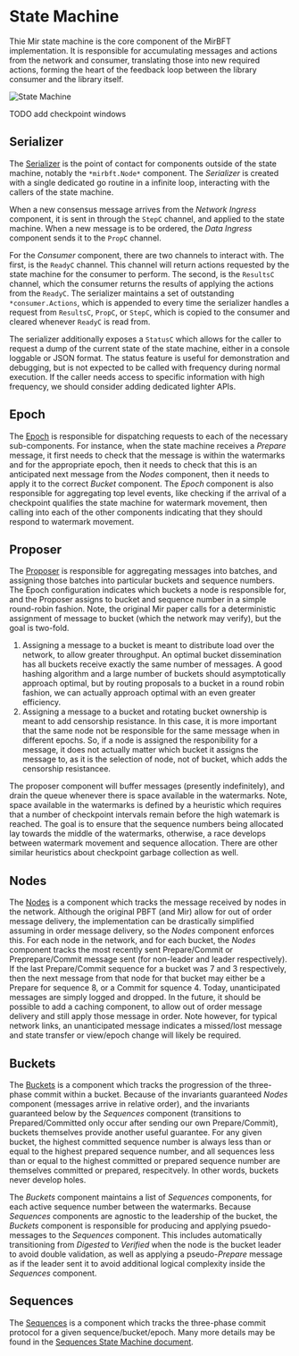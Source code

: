 # State Machine

Thie Mir state machine is the core component of the MirBFT implementation.  It is responsible for accumulating messages and actions from the network and consumer, translating those into new required actions, forming the heart of the feedback loop between the library consumer and the library itself.

![State Machine](http://yuml.me/diagram/plain/activity/(Serializer)->(Epoch),(Epoch)->(Nodes)->(NextMsgs),(Epoch)->(Buckets)->(Sequences),(Epoch)->(Proposer))

TODO add checkpoint windows

## Serializer

The [Serializer](../serializer.go) is the point of contact for components outside of the state machine, notably the `*mirbft.Node*` component.  The *Serializer* is created with a single dedicated go routine in a infinite loop, interacting with the callers of the state machine.

When a new consensus message arrives from the *Network Ingress* component, it is sent in through the `StepC` channel, and applied to the state machine.  When a new message is to be ordered, the *Data Ingress* component sends it to the `PropC` channel.

For the *Consumer* component, there are two channels to interact with.  The first, is the `ReadyC` channel.  This channel will return actions requested by the state machine for the consumer to perform.  The second, is the `ResultsC` channel, which the consumer returns the results of applying the actions from the `ReadyC`.  The serializer maintains a set of outstanding `*consumer.Actions`, which is appended to every time the serializer handles a request from `ResultsC`, `PropC`, or `StepC`, which is copied to the consumer and cleared whenever `ReadyC` is read from.

The serializer additionally exposes a `StatusC` which allows for the caller to request a dump of the current state of the state machine, either in a console loggable or JSON format.  The status feature is useful for demonstration and debugging, but is not expected to be called with frequency during normal execution.  If the caller needs access to specific information with high frequency, we should consider adding dedicated lighter APIs.

## Epoch

The [Epoch](../epoch.go) is responsible for dispatching requests to each of the necessary sub-components.  For instance, when the state machine receives a _Prepare_ message, it first needs to check that the message is within the watermarks and for the appropriate epoch, then it needs to check that this is an anticipated next message from the *Nodes* component, then it needs to apply it to the correct *Bucket* component.  The *Epoch* component is also responsible for aggregating top level events, like checking if the arrival of a checkpoint qualifies the state machine for watermark movement, then calling into each of the other components indicating that they should respond to watermark movement.

## Proposer

The [Proposer](../proposer.go) is responsible for aggregating messages into batches, and assigning those batches into particular buckets and sequence numbers.  The Epoch configuration indicates which buckets a node is responsible for, and the Proposer assigns to bucket and sequence number in a simple round-robin fashion.  Note, the original Mir paper calls for a deterministic assignment of message to bucket (which the network may verify), but the goal is two-fold.

1. Assigning a message to a bucket is meant to distribute load over the network, to allow greater throughput.  An optimal bucket dissemination has all buckets receive exactly the same number of messages.  A good hashing algorithm and a large number of buckets should asymptotically approach optimal, but by routing proposals to a bucket in a round robin fashion, we can actually approach optimal with an even greater efficiency.
2. Assigning a message to a bucket and rotating bucket ownership is meant to add censorship resistance.  In this case, it is more important that the same node not be responsible for the same message when in different epochs.  So, if a node is assigned the responibility for a message, it does not actually matter which bucket it assigns the message to, as it is the selection of node, not of bucket, which adds the censorship resistancee.

The proposer component will buffer messages (presently indefinitely), and drain the queue whenever there is space available in the watermarks.  Note, space available in the watermarks is defined by a heuristic which requires that a number of checkpoint intervals remain before the high watemark is reached.  The goal is to ensure that the sequence numbers being allocated lay towards the middle of the watermarks, otherwise, a race develops between watermark movement and sequence allocation.  There are other similar heuristics about checkpoint garbage collection as well.

## Nodes

The [Nodes](../node.go) is a component which tracks the message received by nodes in the network.  Although the original PBFT (and Mir) allow for out of order message delivery, the implementation can be drastically simplified assuming in order message delivery, so the *Nodes* component enforces this.  For each node in the network, and for each bucket, the *Nodes* component tracks the most recently sent Prepare/Commit or Preprepare/Commit message sent (for non-leader and leader respectively).  If the last Prepare/Commit sequence for a bucket was 7 and 3 respectively, then the next message from that node for that bucket may either be a Prepare for sequence 8, or a Commit for squence 4.  Today, unanticipated messages are simply logged and dropped.  In the future, it should be possible to add a caching component, to allow out of order message delivery and still apply those message in order.  Note however, for typical network links, an unanticipated message indicates a missed/lost message and state transfer or view/epoch change will likely be required.

## Buckets

The [Buckets](../bucket.go) is a component which tracks the progression of the three-phase commit within a bucket.  Because of the invariants guaranteed *Nodes* component (messages arrive in relative order), and the invariants guaranteed below by the *Sequences* component (transitions to Prepared/Committed only occur after sending our own Prepare/Commit), buckets themselves provide another useful guarantee.  For any given bucket, the highest committed sequence number is always less than or equal to the highest prepared sequence number, and all sequences less than or equal to the highest committed or prepared sequence number are themselves committed or prepared, respecitvely.  In other words, buckets never develop holes.

The *Buckets* component maintains a list of *Sequences* components, for each active sequence number between the watermarks. Because *Sequences* components are agnostic to the leadership of the bucket, the *Buckets* component is responsible for producing and applying psuedo-messages to the *Sequences* component.  This includes automatically transitioning from *Digested* to *Verified* when the node is the bucket leader to avoid double validation, as well as applying a pseudo-*Prepare* message as if the leader sent it to avoid additional logical complexity inside the *Sequences* component.

## Sequences

The [Sequences](../sequence.go) is a component which tracks the three-phase commit protocol for a given sequence/bucket/epoch.  Many more details may be found in the [Sequences State Machine document](Sequence.md).

